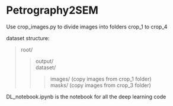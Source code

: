 # Petrography2SEM

Use crop_images.py to divide images into folders crop_1 to crop_4 <br />

dataset structure: <br />

>root/ <br />
>>output/ <br />
>>dataset/ <br />
>>>images/ (copy images from crop_1 folder) <br />
>>>masks/ (copy images from crop_3 folder) <br />
  
  
DL_notebook.ipynb is the notebook for all the deep learning code 
